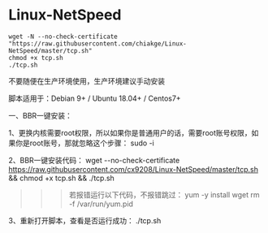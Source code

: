 # Linux-NetSpeed
```
wget -N --no-check-certificate "https://raw.githubusercontent.com/chiakge/Linux-NetSpeed/master/tcp.sh"
chmod +x tcp.sh
./tcp.sh
```

不要随便在生产环境使用，生产环境建议手动安装   





脚本适用于：Debian 9+ / Ubuntu 18.04+ / Centos7+

一、BBR一键安装：

1、更换内核需要root权限，所以如果你是普通用户的话，需要root账号权限，如果你是root账号，那就忽略这个步骤：
sudo -i

2、BBR一键安装代码：
wget --no-check-certificate https://raw.githubusercontent.com/cx9208/Linux-NetSpeed/master/tcp.sh && chmod +x tcp.sh && ./tcp.sh

>>>若报错运行以下代码，不报错跳过：
yum -y install wget
rm -f /var/run/yum.pid

3、重新打开脚本，查看是否运行成功：
./tcp.sh
